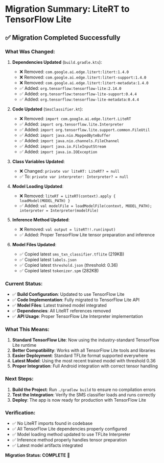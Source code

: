 # Migration Summary: LiteRT to TensorFlow Lite

## ✅ **Migration Completed Successfully**

### **What Was Changed:**

1. **Dependencies Updated** (`build.gradle.kts`):
   - ❌ Removed: `com.google.ai.edge.litert:litert:1.4.0`
   - ❌ Removed: `com.google.ai.edge.litert:litert-support:1.4.0`
   - ❌ Removed: `com.google.ai.edge.litert:litert-metadata:1.4.0`
   - ✅ Added: `org.tensorflow:tensorflow-lite:2.14.0`
   - ✅ Added: `org.tensorflow:tensorflow-lite-support:0.4.4`
   - ✅ Added: `org.tensorflow:tensorflow-lite-metadata:0.4.4`

2. **Code Updated** (`SmsClassifier.kt`):
   - ❌ Removed: `import com.google.ai.edge.litert.LiteRT`
   - ✅ Added: `import org.tensorflow.lite.Interpreter`
   - ✅ Added: `import org.tensorflow.lite.support.common.FileUtil`
   - ✅ Added: `import java.nio.MappedByteBuffer`
   - ✅ Added: `import java.nio.channels.FileChannel`
   - ✅ Added: `import java.io.FileInputStream`
   - ✅ Added: `import java.io.IOException`

3. **Class Variables Updated**:
   - ❌ Changed: `private var liteRT: LiteRT? = null`
   - ✅ To: `private var interpreter: Interpreter? = null`

4. **Model Loading Updated**:
   - ❌ Removed: `liteRT = LiteRT(context).apply { loadModel(MODEL_PATH) }`
   - ✅ Added: `val modelFile = loadModelFile(context, MODEL_PATH); interpreter = Interpreter(modelFile)`

5. **Inference Method Updated**:
   - ❌ Removed: `val output = liteRT!!.run(input)`
   - ✅ Added: Proper TensorFlow Lite tensor preparation and inference

6. **Model Files Updated**:
   - ✅ Copied latest `sms_txn_classifier.tflite` (219KB)
   - ✅ Copied latest `labels.json`
   - ✅ Copied latest `threshold.json` (threshold: 0.36)
   - ✅ Copied latest `tokenizer.spm` (282KB)

### **Current Status:**

- ✅ **Build Configuration**: Updated to use TensorFlow Lite
- ✅ **Code Implementation**: Fully migrated to TensorFlow Lite API
- ✅ **Model Files**: Latest trained model integrated
- ✅ **Dependencies**: All LiteRT references removed
- ✅ **API Usage**: Proper TensorFlow Lite Interpreter implementation

### **What This Means:**

1. **Standard TensorFlow Lite**: Now using the industry-standard TensorFlow Lite runtime
2. **Better Compatibility**: Works with all TensorFlow Lite tools and libraries
3. **Easier Deployment**: Standard TFLite format supported everywhere
4. **Latest Model**: Using the most recent trained model with threshold 0.36
5. **Proper Integration**: Full Android integration with correct tensor handling

### **Next Steps:**

1. **Build the Project**: Run `./gradlew build` to ensure no compilation errors
2. **Test the Integration**: Verify the SMS classifier loads and runs correctly
3. **Deploy**: The app is now ready for production with TensorFlow Lite

### **Verification:**

- ✅ No LiteRT imports found in codebase
- ✅ All TensorFlow Lite dependencies properly configured
- ✅ Model loading method updated to use TFLite Interpreter
- ✅ Inference method properly handles tensor preparation
- ✅ Latest model artifacts integrated

**Migration Status: COMPLETE** 🎉
